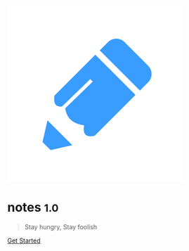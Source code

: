 <!--
 * @Date: 2024-01-16 14:45:12
 * @LastEditors: tandongyang =
 * @LastEditTime: 2024-01-16 16:58:34
 * @FilePath: /dongYangTan.github.io/docs/_coverpage.md
-->
<!-- _coverpage.md -->

![logo](_media/icon.svg)

# notes <small>1.0</small>
> Stay hungry, Stay foolish
 
[Get Started](README)
<!-- [Get Started](#标题2) -->